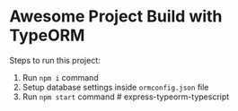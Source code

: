 # Awesome Project Build with TypeORM

Steps to run this project:

1. Run `npm i` command
2. Setup database settings inside `ormconfig.json` file
3. Run `npm start` command
#   e x p r e s s - t y p e o r m - t y p e s c r i p t  
 